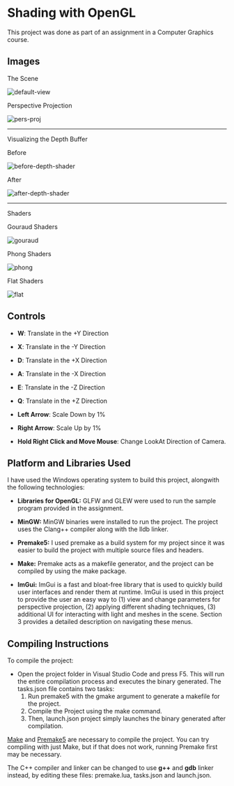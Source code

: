 
# Shading with OpenGL

This project was done as part of an assignment in a Computer Graphics course.

## Images

The Scene

![default-view](https://github.com/user-attachments/assets/30610be6-ebb8-4a88-a1e5-954623616383)

Perspective Projection

![pers-proj](https://github.com/user-attachments/assets/7ca5e2b1-c3be-4dcd-a625-0759e21fe625)

---

Visualizing the Depth Buffer

Before

![before-depth-shader](https://github.com/user-attachments/assets/d0ac88c8-df24-46f9-90d6-a01c2dcf6b6d)

After

![after-depth-shader](https://github.com/user-attachments/assets/f78f2044-3233-4861-a6d1-f9bd930aa586)

---

Shaders

Gouraud Shaders

![gouraud](https://github.com/user-attachments/assets/b78011b5-a770-4146-b2ac-836b00fa5e0d)

Phong Shaders

![phong](https://github.com/user-attachments/assets/134962fd-f0cc-48e7-a827-ff7f8a2c1652)

Flat Shaders

![flat](https://github.com/user-attachments/assets/dd7f0e03-dd92-4822-8406-1f9620625933)


## Controls

- **W**: Translate in the +Y Direction

- **X**: Translate in the -Y Direction

- **D**: Translate in the +X Direction

- **A**: Translate in the -X Direction

- **E**: Translate in the -Z Direction

- **Q**: Translate in the +Z Direction

- **Left Arrow**: Scale Down by 1%

- **Right Arrow**: Scale Up by 1%

- **Hold Right Click and Move Mouse**: Change LookAt Direction of Camera.

## Platform and Libraries Used

I have used the Windows operating system to build this project, alongwith the following technologies:

- **Libraries for OpenGL:** GLFW and GLEW were used to run the sample program provided in the assignment.

- **MinGW:** MinGW binaries were installed to run the project. The project uses the Clang++ compiler along with the lldb linker.

- **Premake5:** I used premake as a build system for my project since it was easier to build the project with multiple source files and headers.

- **Make:** Premake acts as a makefile generator, and the project can be compiled by using the make package.

- **ImGui:** ImGui is a fast and bloat-free library that is used to quickly build user interfaces and render them at runtime. ImGui is used in this project to provide the user an easy way to (1) view and change parameters for perspective projection, (2) applying different shading techniques, (3) additional UI for interacting with light and meshes in the scene. Section 3 provides a detailed description on navigating these menus.

## Compiling Instructions

To compile the project:

- Open the project folder in Visual Studio Code and press F5. This will run the entire compilation process and executes the binary generated. The tasks.json file contains two tasks: 
    1. Run premake5 with the gmake argument to generate a makefile for the project.
    2. Compile the Project using the make command. 
    3. Then, launch.json project simply launches the binary generated after compilation. 
    
    
[Make](https://gnuwin32.sourceforge.net/packages/make.htm) and [Premake5](https://premake.github.io/) are necessary to compile the project. You can try compiling with just Make, but if that does not work, running Premake first may be necessary. 

The C++ compiler and linker can be changed to use **g++** and **gdb** linker instead, by editing these files: premake.lua, tasks.json and launch.json.  
